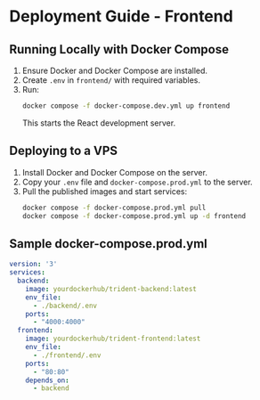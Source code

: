 # Deployment Guide - Frontend

## Running Locally with Docker Compose
1. Ensure Docker and Docker Compose are installed.
2. Create `.env` in `frontend/` with required variables.
3. Run:
   ```bash
   docker compose -f docker-compose.dev.yml up frontend
   ```
   This starts the React development server.

## Deploying to a VPS
1. Install Docker and Docker Compose on the server.
2. Copy your `.env` file and `docker-compose.prod.yml` to the server.
3. Pull the published images and start services:
   ```bash
   docker compose -f docker-compose.prod.yml pull
   docker compose -f docker-compose.prod.yml up -d frontend
   ```

## Sample docker-compose.prod.yml
```yaml
version: '3'
services:
  backend:
    image: yourdockerhub/trident-backend:latest
    env_file:
      - ./backend/.env
    ports:
      - "4000:4000"
  frontend:
    image: yourdockerhub/trident-frontend:latest
    env_file:
      - ./frontend/.env
    ports:
      - "80:80"
    depends_on:
      - backend
```
